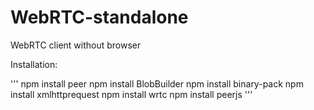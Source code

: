 # WebRTC-standalone
WebRTC client without browser

Installation:

'''
npm install peer
npm install BlobBuilder
npm install binary-pack
npm install xmlhttprequest
npm install wrtc
npm install peerjs
'''
